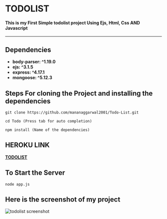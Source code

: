 # TODOLIST 

#### This is my First Simple todolist project Using Ejs, Html, Css AND Javascript
<hr>

## Dependencies
-  **body-parser: ^1.19.0**
-  **ejs: ^3.1.5**
-  **express: ^4.17.1**
-  **mongoose: ^5.12.3**

## Steps For cloning the Project and installing the dependencies

```
git clone https://github.com/mananaggarwal2001/Todo-List.git
```
```
cd Todo (Press tab for auto completion)
```
```
npm install (Name of the dependencies)
```
## HEROKU LINK
**[TODOLIST](https://mananlist.herokuapp.com/)**


## To Start the Server
```
node app.js
```
## Here is the screenshot of my project
![todolist screenshot](https://user-images.githubusercontent.com/75381077/111513993-544b2180-8777-11eb-9811-f77a3723caf9.PNG)

